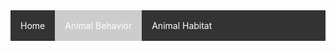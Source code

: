 <ul style="list-style-type: none; margin: 0; padding: 0; overflow: hidden; background-color: #333333; ">
  <li style="float: left;"><a href="#home" style="display: block; color: white; text-align: center; padding: 16px; text-decoration: none;">Home</a></li>
  <li style="float: left; background-color: #cccccc"><a href="animal-behavior.html" style="display: block; color: white; text-align: center; padding: 16px; text-decoration: none;">Animal Behavior</a></li>
  <li style="float: left;"><a href="animal-habitat.html" style="display: block; color: white; text-align: center; padding: 16px; text-decoration: none;">Animal Habitat</a></li>
</ul>
